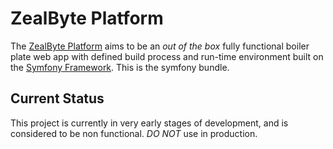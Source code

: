 ZealByte Platform
==========

The [ZealByte Platform][1] aims to be an *out of the box* fully functional
 boiler plate web app with defined build process and run-time environment built
 on the [Symfony Framework][2]. This is the symfony bundle.


Current Status
----------
This project is currently in very early stages of development, and is considered
 to be non functional. *DO NOT* use in production.

[1]: https://zealbyte.com/ "ZealByte Platform"
[2]: https://symfony.com/ "Symfony Framework"
